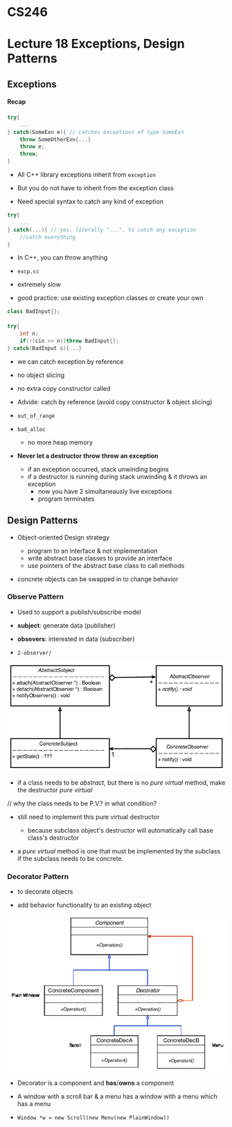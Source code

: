 # CS246
# Lecture 18  Exceptions, Design Patterns

## Exceptions

#### Recap 
```cpp
try{
	...
} catch(SomeExn e){ // catches exceptions of type SomeExn
	throw SomeOtherExn{...}
	throw e;
	throw;
}
```

- All C++ library exceptions inherit from `exception`

- But you do not have to inherit from the exception class

- Need special syntax to catch any kind of exception


```cpp
try{
	...
} catch(...){ // yes, literally "...". to catch any exception
	//catch everything
}
```

- In C++, you can throw anything

- `excp.cc`

- extremely slow

- good practice: use existing exception classes or create your own

```cpp
class BadInput{};

try{
	int n;
	if(!(cin >> n))throw BadInput{};
} catch(BadInput &){...}
```

- we can catch exception by reference

- no object slicing

- no extra copy constructor called

- Advide: catch by reference (avoid copy constructor & object slicing)

- `out_of_range`

- `bad_alloc` 
	- no more heap memory

- **Never let a destructor throw throw an exception**
	- if an exception occurred, stack unwinding begins	
	- if a destructor is running during stack unwinding & it throws an exception
		- now you have 2 simultaneausly live exceptions
		- program terminates



## Design Patterns

- Object-oriented Design strategy
	- program to an interface & not implementation
	- write abstract base classes to provide an interface
	- use pointers of the abstract base class to call methods

- concrete objects can be swapped in to change behavior

### Observe Pattern

- Used to support a publish/subscribe model

- **subject**: generate data (publisher)
- **obsevers**: interested in data (subscriber)


- `2-observer/`

![](images/ObserverPattern.png)

- if a class needs to be *abstract*, but there is no *pure virtual* method, make the destructor *pure virtual* 

// why the class needs to be P.V.? in what condition?

- still need to implement this pure virtual destructor 
	- because subclass object's destructor will automatically call base class's destructor

- a *pure virtual* method is one that must be implemented by the subclass if the subclass needs to be concrete.

### Decorator Pattern

- to decorate objects

- add behavior functionality to an existing object

![](DecoratorUML.png)

- Decorator is a component and **has**/**owns** a component

- A window with a scroll bar & a menu has a window with a menu which has a menu
- `Window *w = new Scroll(new Menu(new PlainWindow))`
